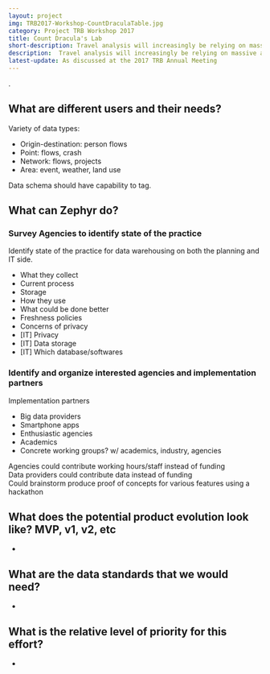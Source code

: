 ```yaml
---
layout: project
img: TRB2017-Workshop-CountDraculaTable.jpg
category: Project TRB Workshop 2017
title: Count Dracula's Lab
short-description: Travel analysis will increasingly be relying on massive amounts of data collected using imperfect and inconsistent methods. Yet data wrangling can easily eat up a lot of bandwidth or budget.  This team explored if it would be helpful for Zephyr to incubate an open-source data wrangling interface.
description:  Travel analysis will increasingly be relying on massive amounts of data collected using imperfect and inconsistent methods. Agencies and consultants that have the bandwidth for utilizing these data sources undertake a significant amount of start-up time in wrangling the data, while others rely on either data providers, who typically do not divulge their methods, or consultants, who often are doing the same thing over and over again, reducing efficiency. Some agencies like SFCTA have developed nascent open source tools to store and wrangle data and interface with travel models, such as “CountDracula.” However, public agencies are not good owners of open source products. This project would (A) create standardized data schema for observed travel data; (B) build upon the CountDracula data management tool; (C) extend CountDracula to add a “Count Dracula’s Lab” which would add data fusion and cleaning features; and (D) extend CountDracula’s visualization features to be more public facing.
latest-update: As discussed at the 2017 TRB Annual Meeting
---
```

.

## What are different users and their needs?

Variety of data types:

- Origin-destination: person flows  
- Point: flows, crash  
- Network: flows, projects  
- Area: event, weather, land use  

Data schema should have capability to tag.

## What can Zephyr do?
### Survey Agencies to identify state of the practice

Identify state of the practice for data warehousing on both the planning and IT side.

- What they collect
- Current process
- Storage
- How they use
- What could be done better
- Freshness policies
- Concerns of privacy
- [IT] Privacy
- [IT] Data storage
- [IT] Which database/softwares

### Identify and organize interested agencies and implementation partners

Implementation partners
-	Big data providers 
-	Smartphone apps
-	Enthusiastic agencies
-   Academics
-	Concrete working groups? w/ academics, industry, agencies

Agencies could contribute working hours/staff instead of funding  
Data providers could contribute data instead of funding  
Could brainstorm produce proof of concepts for various features using a hackathon  


## What does the potential product evolution look like? MVP, v1, v2, etc

-

## What are the data standards that we would need?

- 

## What is the relative level of priority for this effort?

-





